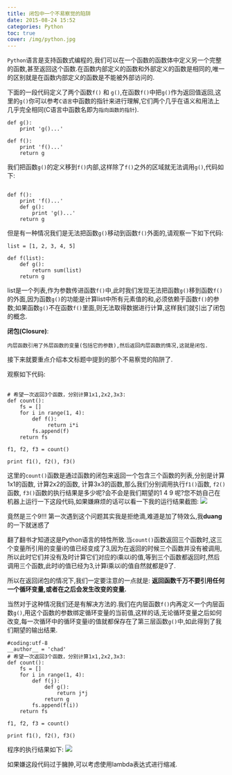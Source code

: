 ```yaml
---
title: 闭包中一个不易察觉的陷阱
date: 2015-08-24 15:52
categories: Python
toc: true
cover: /img/python.jpg
---
```

`Python`语言是支持函数式编程的,我们可以在一个函数的函数体中定义另一个完整的函数,甚至返回这个函数.在函数内部定义的函数和外部定义的函数是相同的,唯一的区别就是在函数内部定义的函数是不能被外部访问的.
<!--more-->
下面的一段代码定义了两个函数`f()` 和 `g()`,在函数`f()`中把`g()`作为返回值返回,这里的`g()`你可以参考`C语言`中函数的指针来进行理解,它们两个几乎在语义和用法上几乎完全相同(C语言中函数名即为`指向函数的指针`).

```
def g():  
    print 'g()...'  
  
def f():  
    print 'f()...'  
    return g  
```

我们把函数`g()`的定义移到`f()`内部,这样除了`f()`之外的区域就无法调用`g()`,代码如下:


```

def f():  
    print 'f()...'  
    def g():  
        print 'g()...'  
    return g  
```

但是有一种情况我们是无法把函数`g()`移动到函数`f()`外面的,请观察一下如下代码:


```
list = [1, 2, 3, 4, 5]  
  
def f(list):  
    def g():  
        return sum(list)  
    return g  
```

list是一个列表,作为参数传进函数`f()`中,此时我们发现无法把函数`g()`移到函数`f()`的外面,因为函数`g()`的功能是计算list中所有元素值的和,必须依赖于函数`f()`的参数;如果函数`g()`不在函数`f()`里面,则无法取得数据进行计算,这样我们就引出了闭包的概念.


**闭包(Closure)**:

```
内层函数引用了外层函数的变量(包括它的参数),然后返回内层函数的情况,这就是闭包.
```

接下来就要重点介绍本文标题中提到的那个不易察觉的陷阱了.

观察如下代码:

```

# 希望一次返回3个函数，分别计算1x1,2x2,3x3:  
def count():  
    fs = []  
    for i in range(1, 4):  
        def f():  
             return i*i  
        fs.append(f)  
    return fs  
  
f1, f2, f3 = count()  
  
print f1(), f2(), f3()  
```

这里的`count()`函数是通过函数的闭包来返回一个包含三个函数的列表,分别是计算1x1的函数, 计算2x2的函数, 计算3x3的函数,那么我们分别调用执行`f1()`函数, `f2()`函数, `f3()`函数的执行结果是多少呢?会不会是我们期望的1 4 9 呢?您不妨自己在机器上运行一下这段代码,如果嫌麻烦的话可以看一下我的运行结果截图:
![](http://upload-images.jianshu.io/upload_images/174711-a7a2d8c05e254c15?imageMogr2/auto-orient/strip%7CimageView2/2/w/1240)

竟然是三个9!!! 第一次遇到这个问题其实我是拒绝滴,难道是加了特效么,我**duang**的一下就迷惑了

翻了翻书才知道这是Python语言的特性所致.当`count()`函数返回三个函数时,这三个变量所引用的变量i的值已经变成了3,因为在返回的时候三个函数并没有被调用,所以此时它们并没有及时计算它们对应的i乘以i的值,等到三个函数都返回时,然后调用三个函数,此时i的值已经为3,计算i乘以i的值自然就都是9了.

所以在返回闭包的情况下,我们一定要注意的一点就是:
**返回函数千万不要引用任何一个循环变量,或者在之后会发生改变的变量.**

当然对于这种情况我们还是有解决方法的.我们在内层函数`f()`内再定义一个内层函数`g()`,用这个函数的参数绑定循环变量的当前值,这样的话,无论循环变量之后如何改变,每一次循环中的循环变量i的值就都保存在了第三层函数`g()`中,如此得到了我们期望的输出结果.

```
#coding:utf-8  
__author__ = 'chad'  
# 希望一次返回3个函数，分别计算1x1,2x2,3x3:  
def count():  
    fs = []  
    for i in range(1, 4):  
        def f(j):  
            def g():  
                return j*j  
            return g  
        fs.append(f(i))  
    return fs  
  
f1, f2, f3 = count()  
  
print f1(), f2(), f3()  
```

程序的执行结果如下:
![](http://upload-images.jianshu.io/upload_images/174711-2d303179bed99f01?imageMogr2/auto-orient/strip%7CimageView2/2/w/1240)

如果嫌这段代码过于臃肿,可以考虑使用lambda表达式进行缩减.